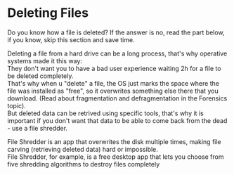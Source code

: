 # Deleting Files

Do you know how a file is deleted? If the answer is no, read the part below, if you know, skip this section and save time.

Deleting a file from a hard drive can be a long process, that's why operative systems made it this way:\
They don't want you to have a bad user experience waiting 2h for a file to be deleted completely. \
That's why when u "delete" a file, the OS just marks the space where the file was installed as "free", so it overwrites something else there that you download. (Read about fragmentation and defragmentation in the Forensics topic).\
But deleted data can be retrived using specific tools, that's why it is important if you don't want that data to be able to come back from the dead - use a file shredder.

File Shredder is an app that overwrites the disk multiple times, making file carving (retrieving deleted data) hard or impossible.\
File Shredder, for example, is a free desktop app that lets you choose from five shredding algorithms to destroy files completely&#x20;
